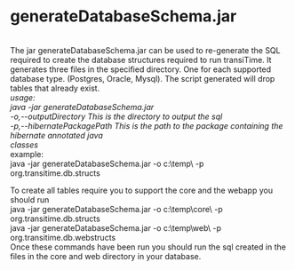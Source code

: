 <b>generateDatabaseSchema.jar</b>
=================================
<br/>
The jar generateDatabaseSchema.jar can be used to re-generate the SQL required to create the database structures required to run transiTime. It generates three files in the specified directory. One for each supported database type. (Postgres, Oracle, Mysql). The script generated will drop tables that already exist.
<br/>
<i>
usage: 
<br/>
	java -jar generateDatabaseSchema.jar<br/>
 		-o,--outputDirectory <arg>        This is the directory to output the sql<br/>
 		-p,--hibernatePackagePath <arg>   This is the path to the package
                		                  containing the hibernate annotated java<br/>
                                		  classes<br/>
                                   
</i>                                   
example:
<br/>java -jar generateDatabaseSchema.jar -o c:\temp\ -p org.transitime.db.structs	
	
To create all tables require you to support the core and the webapp you should run
<br/>
	java -jar generateDatabaseSchema.jar -o c:\temp\core\ -p org.transitime.db.structs
<br/>	java -jar generateDatabaseSchema.jar -o c:\temp\web\ -p org.transitime.db.webstructs
<br/>
Once these commands have been run you should run the sql created in the files in the core and web directory in your database.
	
                                 
